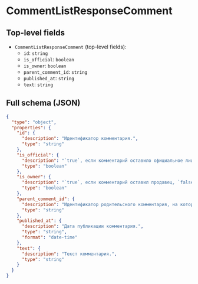 # CommentListResponseComment

## Top-level fields
- `CommentListResponseComment` (top-level fields):
  - `id`: `string`
  - `is_official`: `boolean`
  - `is_owner`: `boolean`
  - `parent_comment_id`: `string`
  - `published_at`: `string`
  - `text`: `string`

## Full schema (JSON)
```json
{
  "type": "object",
  "properties": {
    "id": {
      "description": "Идентификатор комментария.",
      "type": "string"
    },
    "is_official": {
      "description": "`true`, если комментарий оставило официальное лицо, `false` — покупатель.\n",
      "type": "boolean"
    },
    "is_owner": {
      "description": "`true`, если комментарий оставил продавец, `false` — покупатель.\n",
      "type": "boolean"
    },
    "parent_comment_id": {
      "description": "Идентификатор родительского комментария, на который нужно ответить.",
      "type": "string"
    },
    "published_at": {
      "description": "Дата публикации комментария.",
      "type": "string",
      "format": "date-time"
    },
    "text": {
      "description": "Текст комментария.",
      "type": "string"
    }
  }
}
```
